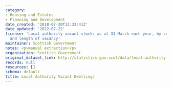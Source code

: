 ```yaml
---
category:
- Housing and Estates
- Planning and Development
date_created: '2018-07-20T12:33:41Z'
date_updated: '2022-07-22'
license: 'Local authority vacant stock: as at 31 March each year, by current status
  and length of vacancy'
maintainer: Scottish Government
notes: <p>manual extraction</p>
organization: Scottish Government
original_dataset_link: http://statistics.gov.scot/data/local-authority-vacant-dwellings
records: null
resources: []
schema: default
title: Local Authority Vacant Dwellings
---
```

